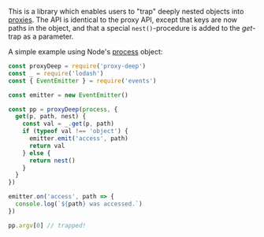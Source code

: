 
This is a library which enables users to "trap" deeply nested objects into
[proxies](https://developer.mozilla.org/en/docs/Web/JavaScript/Reference/Global_Objects/Proxy).
The API is identical to the proxy API, except that keys are now paths in the
object, and that a special `nest()`-procedure is added to the _get_-trap as
a parameter.

A simple example using Node's [process](https://nodejs.org/api/process.html) object:

```js
const proxyDeep = require('proxy-deep')
const _ = require('lodash')
const { EventEmitter } = require('events')

const emitter = new EventEmitter()

const pp = proxyDeep(process, {
  get(p, path, nest) {
    const val = _.get(p, path)
    if (typeof val !== 'object') {
      emitter.emit('access', path)
      return val
    } else {
      return nest()
    }
  }
})

emitter.on('access', path => {
  console.log(`${path} was accessed.`)
})

pp.argv[0] // trapped!
```
